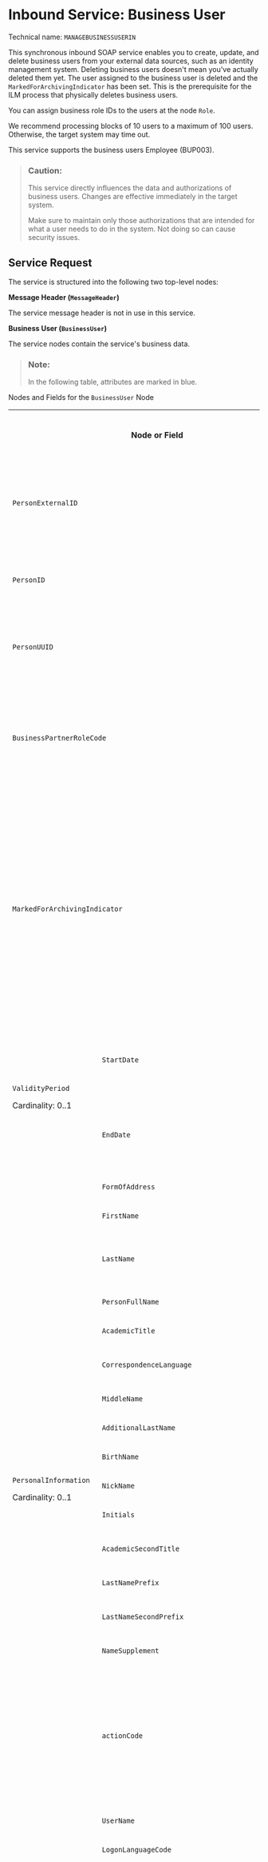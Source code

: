 <!-- loioa631f4ead22743598f1d14474384beb3 -->

# Inbound Service: Business User



Technical name: `MANAGEBUSINESSUSERIN`

This synchronous inbound SOAP service enables you to create, update, and delete business users from your external data sources, such as an identity management system. Deleting business users doesn't mean you've actually deleted them yet. The user assigned to the business user is deleted and the `MarkedForArchivingIndicator` has been set. This is the prerequisite for the ILM process that physically deletes business users.

You can assign business role IDs to the users at the node `Role`.

We recommend processing blocks of 10 users to a maximum of 100 users. Otherwise, the target system may time out.

This service supports the business users Employee \(BUP003\).



> ### Caution:  
> This service directly influences the data and authorizations of business users. Changes are effective immediately in the target system.
> 
> Make sure to maintain only those authorizations that are intended for what a user needs to do in the system. Not doing so can cause security issues.



<a name="loioa631f4ead22743598f1d14474384beb3__section_gcn_jn5_qcb"/>

## Service Request

The service is structured into the following two top-level nodes:

**Message Header \(`MessageHeader`\)**

The service message header is not in use in this service.

**Business User \(`BusinessUser`\)**

The service nodes contain the service's business data.

> ### Note:  
> In the following table, attributes are marked in blue.

<a name="loioa631f4ead22743598f1d14474384beb3__table_ljn_ktm_2db"/>Nodes and Fields for the `BusinessUser` Node


<table>
<tr>
<th colspan="3">

Node or Field



</th>
<th>

Description



</th>
<th>

Maximum Field Length



</th>
<th>

Cardinality



</th>
</tr>
<tr>
<td colspan="3">

 `PersonExternalID` 



</td>
<td>

Person External ID

Mandatory for business partner category role BUP003 \(Employee\) at creation.



</td>
<td>

60



</td>
<td>

0..1



</td>
</tr>
<tr>
<td colspan="3">

 `PersonID` 



</td>
<td>

Person ID

At least one of the person IDs is mandatory.



</td>
<td>

10



</td>
<td>

0..1



</td>
</tr>
<tr>
<td colspan="3">

 `PersonUUID` 



</td>
<td>

Person UUID

At least one of the person IDs is mandatory.



</td>
<td>

36



</td>
<td>

0..1



</td>
</tr>
<tr>
<td colspan="3">

 `BusinessPartnerRoleCode` 



</td>
<td>

Business Partner Role Code

Only business partner role code BUP003 \(Employee\) is supported.

This field is mandatory.



</td>
<td>

6



</td>
<td>

0..1



</td>
</tr>
<tr>
<td colspan="3">

 `MarkedForArchivingIndicator` 



</td>
<td>

Mark for Archiving

Set to **True**:

-   The business user will be archived

-   The `actionCode` \[1\] for `User` must be set to 02


Set to **False**:

-   The business user will be reactivated \(Undo Archive\)

-   The `actionCode` \[1\] for `User` must be set to 02




</td>
<td>

 



</td>
<td>

0..1



</td>
</tr>
<tr>
<td rowspan="2">

`ValidityPeriod`

Cardinality: 0..1



</td>
<td colspan="2">

 `StartDate` 



</td>
<td>

Format:

YYYY-MM-DD

By default, the system date is set.



</td>
<td>



</td>
<td>

0..1



</td>
</tr>
<tr>
<td colspan="2">

 `EndDate` 



</td>
<td>

Format:

YYYY-MM-DD

By default, 9999-12-31 is set.



</td>
<td>



</td>
<td>

0..1



</td>
</tr>
<tr>
<td rowspan="16">

`PersonalInformation`

Cardinality: 0..1



</td>
<td colspan="2">

 `FormOfAddress` 



</td>
<td>

Form of address



</td>
<td>

4



</td>
<td>

0..1



</td>
</tr>
<tr>
<td colspan="2">

 `FirstName` 



</td>
<td>

First name



</td>
<td>

40



</td>
<td>

0..1



</td>
</tr>
<tr>
<td colspan="2">

 `LastName` 



</td>
<td>

Last name

This field is mandatory.



</td>
<td>

40



</td>
<td>

0..1



</td>
</tr>
<tr>
<td colspan="2">

 `PersonFullName` 



</td>
<td>

Person full name



</td>
<td>

80



</td>
<td>

0..1



</td>
</tr>
<tr>
<td colspan="2">

 `AcademicTitle` 



</td>
<td>

Academic title



</td>
<td>

4



</td>
<td>

0..1



</td>
</tr>
<tr>
<td colspan="2">

 `CorrespondenceLanguage` 



</td>
<td>

Correspondence language



</td>
<td>

9



</td>
<td>

0..1



</td>
</tr>
<tr>
<td colspan="2">

 `MiddleName` 



</td>
<td>

Middle name



</td>
<td>

40



</td>
<td>

0..1



</td>
</tr>
<tr>
<td colspan="2">

 `AdditionalLastName` 



</td>
<td>

Additional last name



</td>
<td>

40



</td>
<td>

0..1



</td>
</tr>
<tr>
<td colspan="2">

 `BirthName` 



</td>
<td>

Birth name



</td>
<td>

40



</td>
<td>

0..1



</td>
</tr>
<tr>
<td colspan="2">

 `NickName` 



</td>
<td>

Nick name



</td>
<td>

40



</td>
<td>

0..1



</td>
</tr>
<tr>
<td colspan="2">

 `Initials` 



</td>
<td>

Initials



</td>
<td>

10



</td>
<td>

0..1



</td>
</tr>
<tr>
<td colspan="2">

 `AcademicSecondTitle` 



</td>
<td>

Academic second title



</td>
<td>

4



</td>
<td>

0..1



</td>
</tr>
<tr>
<td colspan="2">

 `LastNamePrefix` 



</td>
<td>

Last name prefix



</td>
<td>

4



</td>
<td>

0..1



</td>
</tr>
<tr>
<td colspan="2">

 `LastNameSecondPrefix` 



</td>
<td>

Last name second prefix



</td>
<td>

4



</td>
<td>

0..1



</td>
</tr>
<tr>
<td colspan="2">

 `NameSupplement` 



</td>
<td>

Name supplement



</td>
<td>

4



</td>
<td>

0..1



</td>
</tr>
<tr>
<td colspan="2">

 `actionCode` 



</td>
<td>

You can use the following values:

-   01 - Create

-   02 - Update

-   03 - Delete


Mandatory if \[2\] is not set and personal information data are given.



</td>
<td>

2



</td>
<td>

optional



</td>
</tr>
<tr>
<td rowspan="13">

`User`**\(only for Cloud\)**

Cardinality: 0..1



</td>
<td colspan="2">

 `UserName` 



</td>
<td>

User name/Alias



</td>
<td>

40



</td>
<td>

0..1



</td>
</tr>
<tr>
<td colspan="2">

 `LogonLanguageCode` 



</td>
<td>

Logon language



</td>
<td>

9



</td>
<td>

0..1



</td>
</tr>
<tr>
<td colspan="2">

 `DateFormatCode` 



</td>
<td>

You can use the following values:

-   1 - DD.MM.YYYY \(Gregorian Date\)

-   2 - MM/DD/YYYY \(Gregorian Date\)

-   3 - MM-DD-YYYY \(Gregorian Date\)

-   4 - YYYY.MM.DD \(Gregorian Date\)

-   5 - YYYY/MM/DD \(Gregorian Date\)

-   6 - YYYY-MM-DD \(Gregorian Date, ISO 8601\)

-   7 - GYY.MM.DD \(Japanese Date\)

-   8 - GYY/MM/DD \(Japanese Date\)

-   9 - GYY-MM-DD \(Japanese Date\)

-   A - YYYY/MM/DD \(Islamic Date 1\)

-   B - YYYY/MM/DD \(Islamic Date 2\)

-   C - YYYY/MM/DD \(Iranian Date\)




</td>
<td>

2



</td>
<td>

0..1



</td>
</tr>
<tr>
<td colspan="2">

 `DecimalFormatCode` 



</td>
<td>

You can use the following values:

-   1.234.567,89

-   X - 1,234,567.89

-   Y - 1 234 567,89




</td>
<td>

2



</td>
<td>

0..1



</td>
</tr>
<tr>
<td colspan="2">

 `TimeZoneCode` 



</td>
<td>

Time zone



</td>
<td>

10



</td>
<td>

0..1



</td>
</tr>
<tr>
<td colspan="2">

 `TimeFormatCode` 



</td>
<td>

You can use the following values:

-   0 - 24 Hour Format \(Example: 12:05:10\)

-   1 - 12 Hour Format \(Example: 12:05:10 PM\)

-   2 - 12 Hour Format \(Example: 12:05:10 pm\)

-   3 - Hours from 0 to 11 \(Example: 00:05:10 PM\)

-   4 - Hours from 0 to 11 \(Example: 00:05:10 pm\)




</td>
<td>

2



</td>
<td>

0..1



</td>
</tr>
<tr>
<td colspan="2">

 `LockedIndicator` 



</td>
<td>

Locked indicator



</td>
<td>

5



</td>
<td>

0..1



</td>
</tr>
<tr>
<td rowspan="2">

`ValidityPeriod`

Cardinality: 1



</td>
<td>

 `StartDate` 



</td>
<td>

Format:

YYYY-MM-DD

If no start date is maintained for the `User`, the `StartDate` for the `BusinessUser` is entered.



</td>
<td>

 



</td>
<td>

1



</td>
</tr>
<tr>
<td>

 `EndDate` 



</td>
<td>

Format:

YYYY-MM-DD

If no `EndDate` is maintained, it is set to 9999-12-31.



</td>
<td>

 



</td>
<td>

1



</td>
</tr>
<tr>
<td rowspan="2">

`Role`

Cardinality: 0..unbounded



</td>
<td>

 `RoleName` 



</td>
<td>

Role name



</td>
<td>

40



</td>
<td>

1



</td>
</tr>
<tr>
<td>

 `actionCode` 



</td>
<td>

You can use the following values:

-   01 - Create

-   03 - Delete


Mandatory if \[6\] is not set and role name data is given.



</td>
<td>

2



</td>
<td>

optional



</td>
</tr>
<tr>
<td colspan="2">

 `actionCode` 



</td>
<td>

You can use the following values:

-   01 - Create

-   02 - Update

-   03 - Delete


Mandatory if \[3\] is not set and user data \(`UserName` and `Role`\) are given.



</td>
<td>

2



</td>
<td>

optional



</td>
</tr>
<tr>
<td colspan="2">

\[6\] `roleListCompleteTransmissionIndicator` 



</td>
<td>

CTI for the `Role` node



</td>
<td>



</td>
<td>

optional



</td>
</tr>
<tr>
<td rowspan="2">

`UserAssignment`**\(only for on-premise\)**

Cardinality: 0..1



</td>
<td colspan="2">

 `UserID` 



</td>
<td>

User ID



</td>
<td>

12



</td>
<td>

1



</td>
</tr>
<tr>
<td colspan="2">

 `actionCode` 



</td>
<td>

You can use the following values:

-   01 - Create

-   02 - Update

-   03 - Delete


Mandatory if \[4\] is not set and User ID data are given.



</td>
<td>

2



</td>
<td>

optional



</td>
</tr>
<tr>
<td rowspan="13">

`WorkplaceInformation`

Cardinality: 0..1



</td>
<td colspan="2">

 `EmailAddress` 



</td>
<td>

Email address



</td>
<td>

241



</td>
<td>

0..1



</td>
</tr>
<tr>
<td rowspan="6">

`PhoneInformation`

Cardinality: 0..2

One set of phone information per phone type supported.



</td>
<td>

 `PhoneType` 



</td>
<td>

Phone type

-   B - Business

-   C - Cell




</td>
<td>

1



</td>
<td>

1



</td>
</tr>
<tr>
<td>

 `CountryDialingCode` 



</td>
<td>

Country dialing code

Used for both phone types.



</td>
<td>

10



</td>
<td>

0..1



</td>
</tr>
<tr>
<td>

 `PhoneNumberAreaID` 



</td>
<td>

Phone number area code

Used for phone type B only.



</td>
<td>

10



</td>
<td>

0..1



</td>
</tr>
<tr>
<td>

 `PhoneNumberSubscriberID` 



</td>
<td>

Phone number subscriber ID

Used for both phone types.



</td>
<td>

30



</td>
<td>

0..1



</td>
</tr>
<tr>
<td>

 `PhoneNumberExtension` 



</td>
<td>

Phone number extension

Used for phone type B only.



</td>
<td>

10



</td>
<td>

0..1



</td>
</tr>
<tr>
<td>

 `actionCode` 



</td>
<td>

You can use the following values:

-   01 - Create

-   02 - Update

-   03 - Delete


Mandatory if \[7\] is not set and phone data is given.



</td>
<td>

2



</td>
<td>

optional



</td>
</tr>
<tr>
<td colspan="2">

 `FunctionalTitleName` 



</td>
<td>

Functional title name



</td>
<td>

40



</td>
<td>

0..1



</td>
</tr>
<tr>
<td colspan="2">

 `Department` 



</td>
<td>

Department name



</td>
<td>

40



</td>
<td>

0..1



</td>
</tr>
<tr>
<td colspan="2">

 `RoomNumber` 



</td>
<td>

Room number



</td>
<td>

10



</td>
<td>

0..1



</td>
</tr>
<tr>
<td colspan="2">

 `Building` 



</td>
<td>

Building name



</td>
<td>

10



</td>
<td>

0..1



</td>
</tr>
<tr>
<td colspan="2">

 `actionCode` 



</td>
<td>

You can use the following values:

-   01 - Create

-   02 - Update

-   03 - Delete


Mandatory if \[5\] is not set and workplace information data is given.



</td>
<td>

2



</td>
<td>

optional



</td>
</tr>
<tr>
<td colspan="2">

\[7\] `phoneInformationListCompleteTransmissionIndicator` 



</td>
<td>

CTI for the `PhoneInformation` node



</td>
<td>



</td>
<td>

optional



</td>
</tr>
<tr>
<td colspan="3">

\[1\] `actionCode` 



</td>
<td>

You can use the following values:

-   01 - Create

-   02 - Update

-   03 - Delete


This attribute is mandatory.



</td>
<td>

2



</td>
<td>

optional



</td>
</tr>
<tr>
<td colspan="3">

\[2\] `personalInformationListCompleteTransmissionIndicator` 



</td>
<td>

CTI for the `PersonalInformation` node



</td>
<td>



</td>
<td>

optional



</td>
</tr>
<tr>
<td colspan="3">

\[3\] `userListCompleteTransmissionIndicator` 



</td>
<td>

CTI for the `User` node



</td>
<td>



</td>
<td>

optional



</td>
</tr>
<tr>
<td colspan="3">

\[4\] `userAssignmentListCompleteTransmissionIndicator` 



</td>
<td>

CTI for the `UserAssignment` node



</td>
<td>



</td>
<td>

optional



</td>
</tr>
<tr>
<td colspan="3">

\[5\] `workplaceInformationListCompleteTransmissionIndicator` 



</td>
<td>

CTI for the `WorkplaceInformation` node



</td>
<td>



</td>
<td>

optional



</td>
</tr>
</table>



### Sample Payload

> ### Sample Code:  
> ```
> <soapenv:Envelope xmlns:soapenv="http://schemas.xmlsoap.org/soap/envelope/" xmlns:aba="http://sap.com/xi/ABA">
>    <soapenv:Header/>
>    <soapenv:Body>
>       <aba:BusinessUserBundleMaintainRequest_sync>
>           <!--1 or more repetitions:-->
>          <BusinessUser actionCode="01" personalInformationListCompleteTransmissionIndicator="false" userListCompleteTransmissionIndicator="false" userAssignmentListCompleteTransmissionIndicator="false" workplaceInformationListCompleteTransmissionIndicator="false">
>             <PersonExternalID>Muster01</PersonExternalID>
>             <BusinessPartnerRoleCode>BUP003</BusinessPartnerRoleCode>
>             <PersonalInformation actionCode="01">
>                <FormOfAddress>0002</FormOfAddress>
>                <FirstName>Max</FirstName>
>                <LastName>Muster</LastName>
>                <PersonFullName>Prof. Dr. Max Muster</PersonFullName>
>                <AcademicTitle>0002</AcademicTitle>
>               
>                <CorrespondenceLanguage>D</CorrespondenceLanguage>
>                <MiddleName>Michael</MiddleName>
>                <AcademicSecondTitle>0001</AcademicSecondTitle>
>                <BirthName>Milli</BirthName>
>                <NickName>Maxi</NickName>
>                <LastNamePrefix>0001</LastNamePrefix>
>             </PersonalInformation>
>             <User actionCode="01" roleListCompleteTransmissionIndicator="false">
>                <!--Optional:-->
>                <UserName>MAXMUSTER01</UserName>
>                <LogonLanguageCode>DE</LogonLanguageCode>
>                <LockedIndicator>false</LockedIndicator>
>                <Role actionCode="01">
>                   <RoleName>SAP_BR_MANAGER</RoleName>
>                </Role>
>                <Role actionCode="01">
>                   <RoleName>SAP_BR_BPC_EXPERT</RoleName>
>                </Role> 
>             </User>
>             <WorkplaceInformation actionCode="01" phoneInformationListCompleteTransmissionIndicator="true">
>                <EmailAddress>Max.Muster01@Test.com</EmailAddress>
>                <PhoneInformation actionCode="01">
>                   <PhoneType>C</PhoneType>
>                   <CountryDialingCode>+49</CountryDialingCode>
>                   <PhoneNumberSubscriberID>0160123456</PhoneNumberSubscriberID>
>                </PhoneInformation>
>                <PhoneInformation actionCode="01">
>                   <PhoneType>B</PhoneType>
>                   <CountryDialingCode>+49</CountryDialingCode>
>                   <PhoneNumberAreaID>06227</PhoneNumberAreaID>
>                   <PhoneNumberSubscriberID>7</PhoneNumberSubscriberID>
>                   <PhoneNumberExtension>12345</PhoneNumberExtension>
>                </PhoneInformation>
>                <FunctionalTitleName>TESTER</FunctionalTitleName>
>                <Department>QUALITY</Department>
>                <RoomNumber>C1.23</RoomNumber>
>                <Building>WDF01</Building>
>             </WorkplaceInformation>
>          </BusinessUser>
>          <BusinessUser actionCode="01" personalInformationListCompleteTransmissionIndicator="false" userListCompleteTransmissionIndicator="false" userAssignmentListCompleteTransmissionIndicator="false" workplaceInformationListCompleteTransmissionIndicator="false">
>             <PersonExternalID>MINIMUSTER01</PersonExternalID>
>             <BusinessPartnerRoleCode>BUP003</BusinessPartnerRoleCode>
>             <PersonalInformation actionCode="01">
>                <FormOfAddress>0001</FormOfAddress>
>                <FirstName>Mini</FirstName>
>                <LastName>Muster</LastName>
>                <PersonFullName>Prof. Dr. Mini Muster</PersonFullName>
>                <AcademicTitle>0002</AcademicTitle>
>                <CorrespondenceLanguage>D</CorrespondenceLanguage>
>                <AcademicSecondTitle>0001</AcademicSecondTitle>
>                <LastNamePrefix>0001</LastNamePrefix>
>             </PersonalInformation>
>             <User actionCode="01" roleListCompleteTransmissionIndicator="false">
>                <!--Optional:-->
>                <UserName>MINIMUSTER01</UserName>
>                <LogonLanguageCode>DE</LogonLanguageCode>
>                <LockedIndicator>false</LockedIndicator>
>                <Role actionCode="01">
>                   <RoleName>SAP_BR_MANAGER</RoleName>
>                </Role>
>                <Role actionCode="01">
>                   <RoleName>SAP_BR_BPC_EXPERT</RoleName>
>                </Role> 
>             </User>
>             <WorkplaceInformation actionCode="01" phoneInformationListCompleteTransmissionIndicator="true">
>                <EmailAddress>Mini.Muster01@Test.com</EmailAddress>
>                <PhoneInformation actionCode="01">
>                   <PhoneType>C</PhoneType>
>                   <CountryDialingCode>+49</CountryDialingCode>
>                   <PhoneNumberSubscriberID>0160123456</PhoneNumberSubscriberID>
>                </PhoneInformation>
>                <PhoneInformation actionCode="01">
>                   <PhoneType>B</PhoneType>
>                   <CountryDialingCode>+49</CountryDialingCode>
>                   <PhoneNumberAreaID>06227</PhoneNumberAreaID>
>                   <PhoneNumberSubscriberID>7</PhoneNumberSubscriberID>
>                   <PhoneNumberExtension>12345</PhoneNumberExtension>
>                </PhoneInformation>
>                <FunctionalTitleName>TESTER</FunctionalTitleName>
>                <Department>QUALITY</Department>
>                <RoomNumber>C1.23</RoomNumber>
>                <Building>WDF01</Building>
>             </WorkplaceInformation>
>          </BusinessUser>
>       </aba:BusinessUserBundleMaintainRequest_sync>
>    </soapenv:Body>
> </soapenv:Envelope>
> ```



<a name="loioa631f4ead22743598f1d14474384beb3__section_jg1_p45_qcb"/>

## Service Response

You receive a confirmation message response for each bundle of business users you send. If the service request is processed, a confirmation message is sent. This contain crucial information provided by the fields `PersonExternalID`, `PersonID`, and `PersonUUID` for each business user of the bundle.

The following table provides an overview of the response structure for the `BusinessUser` service node.


<table>
<tr>
<th colspan="3">

Field or Node



</th>
<th>

Description



</th>
<th>

Maximum Field Length



</th>
<th>

Cardinality



</th>
</tr>
<tr>
<td colspan="3">

 `PersonExternalID` 



</td>
<td>

Person External ID



</td>
<td>

60



</td>
<td>

0..1



</td>
</tr>
<tr>
<td colspan="3">

 `PersonID` 



</td>
<td>

Person ID



</td>
<td>

10



</td>
<td>

0..1



</td>
</tr>
<tr>
<td colspan="3">

 `PersonUUID` 



</td>
<td>

Person UUID



</td>
<td>

36



</td>
<td>

0..1



</td>
</tr>
<tr>
<td rowspan="7">

`Log`

Cardinality: 1



</td>
<td colspan="2">

 `BusinessDocumentProcessingResultCode` 



</td>
<td>

Not in use



</td>
<td>

2



</td>
<td>

0..1



</td>
</tr>
<tr>
<td colspan="2">

 `MaximumLogItemSeverityCode` 



</td>
<td>

If several messages are stored for a business user, the maximum of all received severity codes the most severe level will be shown.



</td>
<td>

1



</td>
<td>

0..1



</td>
</tr>
<tr>
<td rowspan="5">

`Item`

Cardinality: 0..unbounded



</td>
<td>

 `TypeID` 



</td>
<td>

Message number



</td>
<td>

40



</td>
<td>

0..1



</td>
</tr>
<tr>
<td>

 `CategoryCode` 



</td>
<td>

Not in use



</td>
<td>

15



</td>
<td>

0..1



</td>
</tr>
<tr>
<td>

 `SeverityCode` 



</td>
<td>

Severity code definition:

-   1 - Information

-   2 - Warning

-   3 - Error




</td>
<td>

1



</td>
<td>

0..1



</td>
</tr>
<tr>
<td>

 `Note` 



</td>
<td>

Contains the message texts.



</td>
<td>

200



</td>
<td>

1



</td>
</tr>
<tr>
<td>

 `WebURI` 



</td>
<td>

Not in use



</td>
<td>



</td>
<td>

0..1



</td>
</tr>
</table>

**Error Codes**

<a name="loioa631f4ead22743598f1d14474384beb3__table_nnf_vtp_jlb"/>


<table>
<tr>
<th>

Error Code



</th>
<th>

Description



</th>
</tr>
<tr>
<td>

104



</td>
<td>

Combination of Ext. ID &1 and ID &2 inconsistent. Processing cancelled.

`PersonExternalID` and `PersonID` have a 1:1 relationship. Enter the`PersonID` that corresponds with the `PersonExternalID`.



</td>
</tr>
<tr>
<td>

105



</td>
<td>

Combination of Ext. ID &1 and UUID &2 inconsistent.

`Person ExternalID` and `PersonUUID` have a 1:1 relationship.

Enter the`PersonUUID` that corresponds with the `PersonExternalID`



</td>
</tr>
</table>



<a name="loioa631f4ead22743598f1d14474384beb3__section_x5f_w45_qcb"/>

## Constraints

This service does not support:

-   Service Performer \(BBP005\) business users

-   Freelancer \(BBP010\) business users




<a name="loioa631f4ead22743598f1d14474384beb3__section_vnt_d3v_jlb"/>

## Additional Information

> ### Note:  
> For more information about the API, choose the *Details* tab on the SAP API Business Hub.
> 
> For more details about Communication Management, see [Communication Management](Communication_Management_2e84a10.md).

